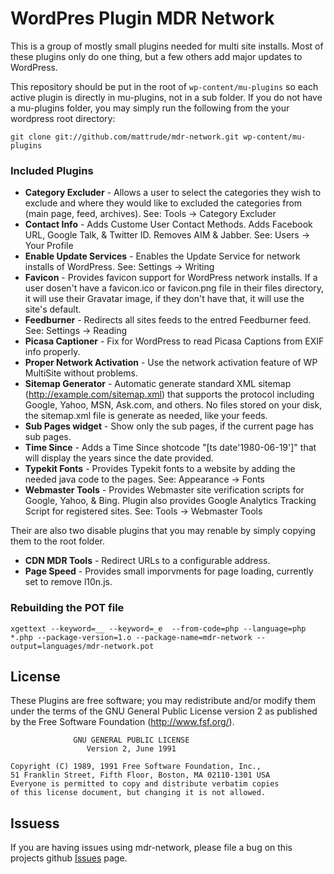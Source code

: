 # WordPres Plugin MDR Network

This is a group of mostly small plugins needed for multi site installs.  Most of these plugins only do one thing, but a few others add major updates to WordPress.

This repository should be put in the root of `wp-content/mu-plugins` so each active plugin is directly in mu-plugins, not in a sub folder.  If you do not have a mu-plugins folder, you may simply run the following from the your wordpress root directory:

    git clone git://github.com/mattrude/mdr-network.git wp-content/mu-plugins

### Included Plugins

* **Category Excluder** - Allows a user to select the categories they wish to exclude and where they would like to excluded the categories from (main page, feed, archives). See: Tools -> Category Excluder
* **Contact Info** - Adds Custome User Contact Methods. Adds Facebook URL, Google Talk, & Twitter ID. Removes AIM & Jabber. See: Users -> Your Profile
* **Enable Update Services** - Enables the Update Service for network installs of WordPress. See: Settings -> Writing
* **Favicon** - Provides favicon support for WordPress network installs. If a user dosen't have a favicon.ico or favicon.png file in their files directory, it will use their Gravatar image, if they don't have that, it will use the site's default.
* **Feedburner** - Redirects all sites feeds to the entred Feedburner feed. See: Settings -> Reading
* **Picasa Captioner** - Fix for WordPress to read Picasa Captions from EXIF info properly.
* **Proper Network Activation** - Use the network activation feature of WP MultiSite without problems.
* **Sitemap Generator** - Automatic generate standard XML sitemap (http://example.com/sitemap.xml) that supports the protocol including Google, Yahoo, MSN, Ask.com, and others. No files stored on your disk, the sitemap.xml file is generate as needed, like your feeds.
* **Sub Pages widget** - Show only the sub pages, if the current page has sub pages.
* **Time Since** - Adds a Time Since shotcode "[ts date'1980-06-19']" that will display the years since the date provided.
* **Typekit Fonts** - Provides Typekit fonts to a website by adding the needed java code to the pages. See: Appearance -> Fonts
* **Webmaster Tools** - Provides Webmaster site verification scripts for Google, Yahoo, & Bing. Plugin also provides Google Analytics Tracking Script for registered sites. See: Tools -> Webmaster Tools

Their are also two disable plugins that you may renable by simply copying them to the root folder.

* **CDN MDR Tools** - Redirect URLs to a configurable address.
* **Page Speed** - Provides small imporvments for page loading, currently set to remove l10n.js.

### Rebuilding the POT file

    xgettext --keyword=__ --keyword=_e  --from-code=php --language=php *.php --package-version=1.o --package-name=mdr-network --output=languages/mdr-network.pot

## License
These Plugins are free software; you may redistribute and/or modify them under the terms of the GNU General Public License version 2 as published by the Free Software Foundation (http://www.fsf.org/).

                  GNU GENERAL PUBLIC LICENSE
                     Version 2, June 1991
    
    Copyright (C) 1989, 1991 Free Software Foundation, Inc.,
    51 Franklin Street, Fifth Floor, Boston, MA 02110-1301 USA
    Everyone is permitted to copy and distribute verbatim copies
    of this license document, but changing it is not allowed.

## Issuess
If you are having issues using mdr-network, please file a bug on this projects github [Issues](https://github.com/mattrude/mdr-network/issues) page.
